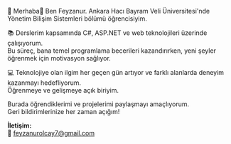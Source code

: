 💫 Merhaba💫
Ben Feyzanur. Ankara Hacı Bayram Veli Üniversitesi'nde Yönetim Bilişim Sistemleri bölümü öğrencisiyim. 

📚 Derslerim kapsamında C#, ASP.NET ve web teknolojileri üzerinde çalışıyorum.  
Bu süreç, bana temel programlama becerileri kazandırırken, yeni şeyler öğrenmek için motivasyon sağlıyor.

💻 Teknolojiye olan ilgim her geçen gün artıyor ve farklı alanlarda deneyim kazanmayı hedefliyorum.  
Öğrenmeye ve gelişmeye açık biriyim.

Burada öğrendiklerimi ve projelerimi paylaşmayı amaçlıyorum.  
Geri bildirimlerinize her zaman açığım!

**İletişim:**  
📧 feyzanurolcay7@gmail.com
